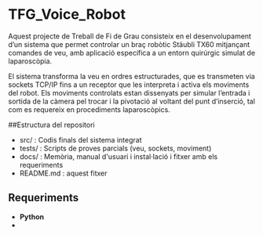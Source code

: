 # TFG_Voice_Robot
Aquest projecte de Treball de Fi de Grau consisteix en el desenvolupament d’un sistema que permet controlar un braç robòtic Stäubli TX60 mitjançant comandes de veu, amb aplicació específica a un entorn quirúrgic simulat de laparoscòpia.

El sistema transforma la veu en ordres estructurades, que es transmeten via sockets TCP/IP fins a un receptor que les interpreta i activa els moviments del robot. Els moviments controlats estan dissenyats per simular l’entrada i sortida de la càmera pel trocar i la pivotació al voltant del punt d’inserció, tal com es requereix en procediments laparoscòpics.

##Estructura del repositori
- src/ : Codis finals del sistema integrat
- tests/ : Scripts de proves parcials (veu, sockets, moviment)
- docs/ : Memòria, manual d'usuari i instal·lació i fitxer amb els requeriments
- README.md : aquest fitxer


## Requeriments
- **Python**
- 

